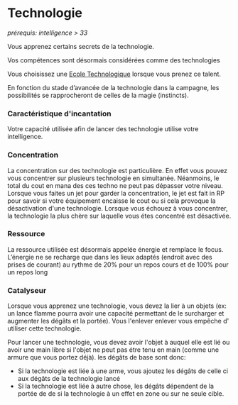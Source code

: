 # Technologie
*prérequis: intelligence > 33*

Vous apprenez certains secrets de la technologie. 

Vos compétences sont désormais considérées comme des technologies

Vous choisissez une [Ecole Technologique](../4.%20Ecoles%20de%20magie%20ou%20de%20technologie/Ecole%20Technologique.md) lorsque vous prenez ce talent.

En fonction du stade d’avancée de la technologie dans la campagne, les possibilités se rapprocheront de celles de la magie (instincts).

### Caractéristique d'incantation

Votre capacité utilisée afin de lancer des technologie utilise votre intelligence.

### Concentration

La concentration sur des technologie est particulière. En effet vous pouvez vous concentrer sur plusieurs technologie en simultanée. Néanmoins, le total du cout en mana des ces techno ne peut pas dépasser votre niveau.
Lorsque vous faites un jet pour garder la concentration, le jet est fait in RP pour savoir si votre équipement encaisse le cout ou si cela provoque la désactivation d'une technologie. Lorsque vous échouez à vous concentrer, la technologie la plus chère sur laquelle vous étes concentré est désactivée.
### Ressource

La ressource utilisée est désormais appelée énergie et remplace le focus.
L’énergie ne se recharge que dans les lieux adaptés (endroit avec des prises de courant) au rythme de 20% pour un repos cours et de 100% pour un repos long

### Catalyseur 

Lorsque vous apprenez une technologie, vous devez la lier à un objets (ex: un lance flamme pourra avoir une capacité permettant de le surcharger et augmenter les dégâts et la portée). Vous l'enlever enlever vous empêche d' utiliser cette technologie.

Pour lancer une technologie, vous devez avoir l'objet à auquel elle est lié ou avoir une main libre si l'objet ne peut pas étre tenu en main (comme une armure que vous portez déjà). les dégâts de base sont donc:
- Si la technologie est liée à une arme, vous ajoutez les dégâts de celle ci aux dégâts de la technologie lancé
- Si la technologie est liée à autre chose, les dégâts dépendent de la portée de de si la technologie à un effet en zone ou sur ne seule cible.
